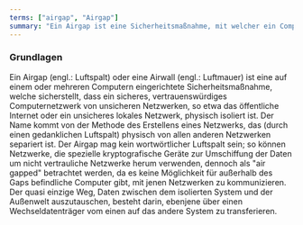 ```yaml
---
terms: ["airgap", "Airgap"]
summary: "Ein Airgap ist eine Sicherheitsmaßnahme, mit welcher ein Computer oder Gerät physisch von allen anderen Netzwerken (wie etwa dem Internet) getrennt wird"
---
```


### Grundlagen

Ein Airgap (engl.: Luftspalt) oder eine Airwall (engl.: Luftmauer) ist eine auf einem oder mehreren Computern eingerichtete Sicherheitsmaßnahme, welche sicherstellt, dass ein sicheres, vertrauenswürdiges Computernetzwerk von unsicheren Netzwerken, so etwa das öffentliche Internet oder ein unsicheres lokales Netzwerk, physisch isoliert ist. Der Name kommt von der Methode des Erstellens eines Netzwerks, das (durch einen gedanklichen Luftspalt) physisch von allen anderen Netzwerken separiert ist. Der Airgap mag kein wortwörtlicher Luftspalt sein; so können Netzwerke, die spezielle kryptografische Geräte zur Umschiffung der Daten um nicht vertrauliche Netzwerke herum verwenden, dennoch als "air gapped" betrachtet werden, da es keine Möglichkeit für außerhalb des Gaps befindliche Computer gibt, mit jenen Netzwerken zu kommunizieren. Der quasi einzige Weg, Daten zwischen dem isolierten System und der Außenwelt auszutauschen, besteht darin, ebenjene über einen Wechseldatenträger vom einen auf das andere System zu transferieren.
